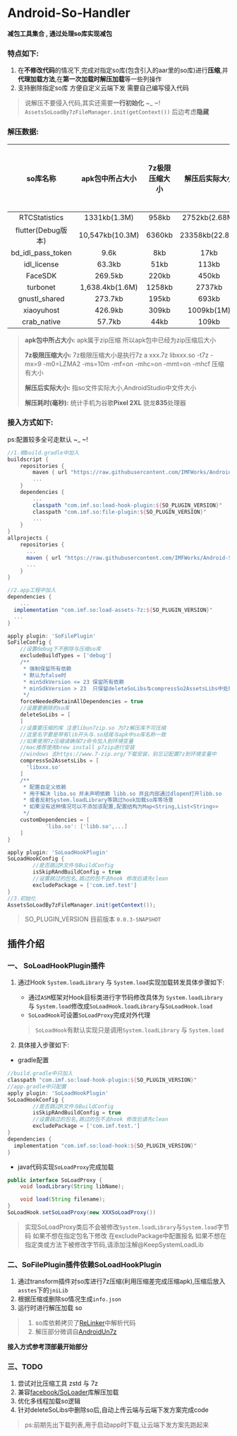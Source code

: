 # Android-So-Handler
**减包工具集合 , 通过处理so库实现减包**

### 特点如下:
1. 在**不修改代码**的情况下,完成对指定so库(包含引入的aar里的so库)进行**压缩**,并**代理加载方法**,在**第一次加载时解压加载**等一些列操作
2. 支持删除指定so库 方便自定义云端下发 需要自己编写侵入代码
> 说解压不要侵入代码,其实还需要**一行初始化** ~_ ~! `AssetsSoLoadBy7zFileManager.init(getContext())`  后边考虑**隐藏**

### 解压数据:

|      so库名称      | apk包中所占大小 | 7z极限压缩大小 | 解压后实际大小 | 解压耗时(毫秒) |
| :----------------: | :-------------: | :------------: | :------------: | :------------: |
|   RTCStatistics    |  1331kb(1.3M)   |     958kb      | 2752kb(2.68M)  |      109       |
| flutter(Debug版本) | 10,547kb(10.3M) |     6360kb     | 23358kb(22.8M) |      700       |
| bd_idl_pass_token  |      9.6k       |      8kb       |      17kb      |       3        |
|    idl_license     |     63.3kb      |      51kb      |     113kb      |       6        |
|      FaceSDK       |     269.5kb     |     220kb      |     450kb      |       25       |
|      turbonet      | 1,638.4kb(1.6M) |     1258kb     |     2737kb     |      167       |
|   gnustl_shared    |     273.7kb     |     195kb      |     693kb      |       28       |
|     xiaoyuhost     |     426.9kb     |     309kb      |   1009kb(1M)   |       48       |
|    crab_native     |     57.7kb      |      44kb      |     109kb      |       7        |

> **apk包中所占大小:** apk属于zip压缩 所以apk包中已经为zip压缩后大小
>
> **7z极限压缩大小:** 7z极限压缩大小是执行7z a xxx.7z  libxxx.so -t7z -mx=9 -m0=LZMA2 -ms=10m -mf=on -mhc=on -mmt=on -mhcf 压缩有大小
>
> **解压后实际大小:** 指so文件实际大小,AndroidStudio中文件大小
>
> **解压耗时(毫秒):** 统计手机为谷歌**Pixel 2XL** 骁龙**835**处理器

### 接入方式如下:

ps:配置较多全可走默认 ~_ ~!

```groovy
//1.根build.gradle中加入
buildscript {
    repositories {
        maven { url "https://raw.githubusercontent.com/IMFWorks/Android-So-Handler/master/maven" }
        ...
    }
    dependencies {
        ...
        classpath "com.imf.so:load-hook-plugin:${SO_PLUGIN_VERSION}" 
        classpath "com.imf.so:file-plugin:${SO_PLUGIN_VERSION}"
        ...
    }
}
allprojects {
    repositories {
      ...
      maven { url "https://raw.githubusercontent.com/IMFWorks/Android-So-Handler/master/maven" }
      ...
    }
}

//2.app工程中加入
dependencies {
	...
  implementation "com.imf.so:load-assets-7z:${SO_PLUGIN_VERSION}"
  ...
}

apply plugin: 'SoFilePlugin'
SoFileConfig {
    //设置debug下不删除与压缩so库
    excludeBuildTypes = ['debug']
    /**
     * 强制保留所有依赖
     * 默认为false时
     * minSdkVersion <= 23 保留所有依赖
     * minSdkVersion > 23  只保留deleteSoLibs与compressSo2AssetsLibs中处理过的依赖
     */
    forceNeededRetainAllDependencies = true
    //设置要删除的so库
    deleteSoLibs = [
    ]
    //设置要压缩的库 注意libun7zip.so 为7z解压库不可压缩
    //这里名字要是带有lib开头与.so结尾与apk中so库名称一致
    //如果使用7z压缩请确保7z命令加入到环境变量
    //mac推荐使用brew install p7zip进行安装
    //windows 去https://www.7-zip.org/下载安装，别忘记配置7z到环境变量中
    compressSo2AssetsLibs = [
      'libxxx.so'
    ]
    /**
     * 配置自定义依赖
     * 用于解决 liba.so 并未声明依赖 libb.so 并且内部通过dlopen打开libb.so
     * 或者反射System.loadLibrary等跳过hook加载so库等场景
     * 如果没有这种情况可以不添加该配置,配置结构为Map<String,List<String>>
     */
    customDependencies = [
            'liba.so': ['libb.so',...]
    ]
}

apply plugin: 'SoLoadHookPlugin'
SoLoadHookConfig {
		//是否跳过R文件与BuildConfig
		isSkipRAndBuildConfig = true
		//设置跳过的包名,跳过的包不去hook 修改后请先clean
		excludePackage = ['com.imf.test']
}
//3.初始化 
AssetsSoLoadBy7zFileManager.init(getContext());
```

> SO_PLUGIN_VERSION 目前版本 `0.0.3-SNAPSHOT`

## 插件介绍

### 一、 SoLoadHookPlugin插件

1. 通过Hook `System.loadLibrary` 与 `System.load`实现加载转发具体步骤如下:

   * 通过`ASM`框架对Hook目标类进行字节码修改具体为 `System.loadLibrary` 与 `System.load`修改成`SoLoadHook.loadLibrary`与`SoLoadHook.load` 
   * `SoLoadHook`可设置`SoLoadProxy`完成对外代理

    > `SoLoadHook`有默认实现只是调用`System.loadLibrary` 与 `System.load`

2. 具体接入步骤如下:

* gradle配置

```groovy
//build.gradle中只加入
classpath "com.imf.so:load-hook-plugin:${SO_PLUGIN_VERSION}" 
//app.gradle中只配置
apply plugin: 'SoLoadHookPlugin'
SoLoadHookConfig {
		//是否跳过R文件与BuildConfig
		isSkipRAndBuildConfig = true
		//设置跳过的包名,跳过的包不去hook 修改后请先clean
		excludePackage = ['com.imf.test.']
}
dependencies {
  implementation "com.imf.so:load-hook:${SO_PLUGIN_VERSION}"
}
```

* java代码实现`SoLoadProxy`完成加载


```java
public interface SoLoadProxy {
    void loadLibrary(String libName);

    void load(String filename);
}
SoLoadHook.setSoLoadProxy(new XXXSoLoadProxy())
```

> 实现SoLoadProxy类后不会被修改`System.loadLibrary`与`System.load`字节码
> 如果不想在指定包名下修改 在excludePackage中配置报名
> 如果不想在指定类或方法下被修改字节码,请添加注解@KeepSystemLoadLib

### 二、SoFilePlugin插件依赖SoLoadHookPlugin

1. 通过transform插件对so库进行7z压缩(利用压缩差完成压缩apk),压缩后放入`asstes`下的`jniLib`
2. 根据压缩或删除so情况生成`info.json`
3. 运行时进行解压加载 so

> 1. so库依赖拷贝了[ReLinker](https://github.com/KeepSafe/ReLinker)中解析代码
> 2. 解压部分微调自[AndroidUn7z](https://github.com/hzy3774/AndroidUn7zip)

**接入方式参考顶部最开始部分**

### 三、TODO
1. 尝试对比压缩工具 zstd 与 7z
2. 兼容[facebook/SoLoader](https://github.com/facebook/SoLoader)库解压加载
3. 优化多线程加载so逻辑
4. 针对deleteSoLibs中删除so后,自动上传云端与云端下发方案完成code
> ps:前期先出下载列表,用于启动app时下载,让云端下发方案先跑起来

